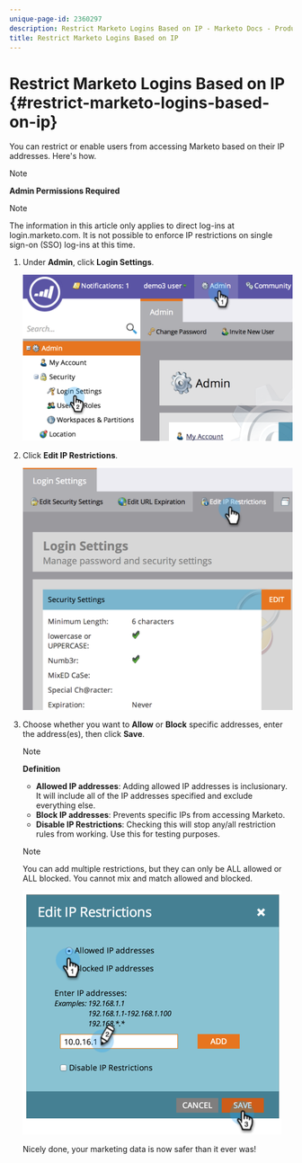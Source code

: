 ```yaml
---
unique-page-id: 2360297
description: Restrict Marketo Logins Based on IP - Marketo Docs - Product Documentation
title: Restrict Marketo Logins Based on IP
---
```


# Restrict Marketo Logins Based on IP {#restrict-marketo-logins-based-on-ip}

You can restrict or enable users from accessing Marketo based on their IP addresses. Here's how.

>[!NOTE]
>
>**Admin Permissions Required**

>[!NOTE]
>
>The information in this article only applies to direct log-ins at login.marketo.com. It is not possible to enforce IP restrictions on single sign-on (SSO) log-ins at this time.

1. Under **Admin**, click **Login Settings**.

   ![](assets/image2014-9-16-12-3a57-3a56.png)

1. Click **Edit IP Restrictions**.

   ![](assets/image2014-9-16-12-3a58-3a13.png)

1. Choose whether you want to **Allow** or **Block** specific addresses, enter the address(es), then click **Save**.

   >[!NOTE]
   >
   >**Definition**
   >
   >* **Allowed IP addresses**: Adding allowed IP addresses is inclusionary. It will include all of the IP addresses specified and exclude everything else.
   >* **Block IP addresses**: Prevents specific IPs from accessing Marketo.
   >* **Disable IP Restrictions**: Checking this will stop any/all restriction rules from working. Use this for testing purposes.

   >[!NOTE]
   >
   >You can add multiple restrictions, but they can only be ALL allowed or ALL blocked. You cannot mix and match allowed and blocked.

   ![](assets/image2014-9-16-13-3a9-3a40.png)

   Nicely done, your marketing data is now safer than it ever was!
